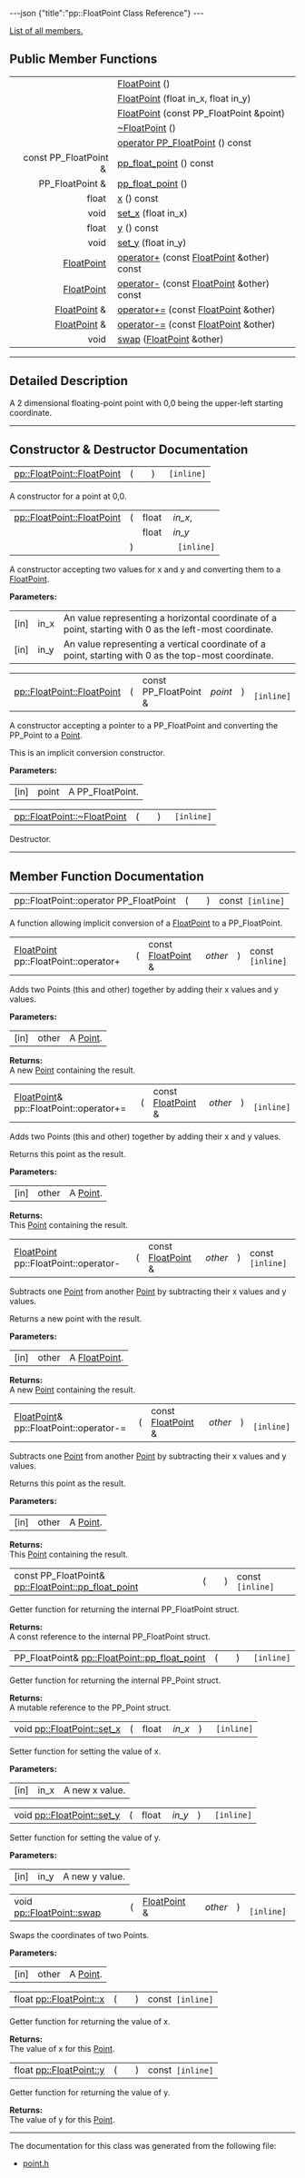 ---json {"title":"pp::FloatPoint Class Reference"} ---

[List of all members.](/docs/native-client/pepper_beta/cpp/classpp_1_1_float_point-members/)

Public Member Functions
-----------------------

<table><tbody><tr class="odd"><td style="text-align: right;"> </td><td><a href="/docs/native-client/pepper_beta/cpp/classpp_1_1_float_point#a384b29d8aba4a43b399393e695eb1e81" class="el">FloatPoint</a> ()</td></tr><tr class="even"><td style="text-align: right;"> </td><td><a href="/docs/native-client/pepper_beta/cpp/classpp_1_1_float_point#acb70a23a641f05fd5eb99e9439e556d2" class="el">FloatPoint</a> (float in_x, float in_y)</td></tr><tr class="odd"><td style="text-align: right;"> </td><td><a href="/docs/native-client/pepper_beta/cpp/classpp_1_1_float_point#a401fc74a911cd0d4996b00f8b10a1951" class="el">FloatPoint</a> (const PP_FloatPoint &amp;point)</td></tr><tr class="even"><td style="text-align: right;"> </td><td><a href="/docs/native-client/pepper_beta/cpp/classpp_1_1_float_point#ab41958133c5b48f6002ad9bffdad46c0" class="el">~FloatPoint</a> ()</td></tr><tr class="odd"><td style="text-align: right;"> </td><td><a href="/docs/native-client/pepper_beta/cpp/classpp_1_1_float_point#adfa14cbb4f94c3133e4bce72f93570bf" class="el">operator PP_FloatPoint</a> () const</td></tr><tr class="even"><td style="text-align: right;">const PP_FloatPoint &amp; </td><td><a href="/docs/native-client/pepper_beta/cpp/classpp_1_1_float_point#a74112618552ed91f200794127bf64eea" class="el">pp_float_point</a> () const</td></tr><tr class="odd"><td style="text-align: right;">PP_FloatPoint &amp; </td><td><a href="/docs/native-client/pepper_beta/cpp/classpp_1_1_float_point#a75ab7bd430e1f5edb00d9976061898ed" class="el">pp_float_point</a> ()</td></tr><tr class="even"><td style="text-align: right;">float </td><td><a href="/docs/native-client/pepper_beta/cpp/classpp_1_1_float_point#a9109ddb0920cf0eeb7ace3b40a95dc17" class="el">x</a> () const</td></tr><tr class="odd"><td style="text-align: right;">void </td><td><a href="/docs/native-client/pepper_beta/cpp/classpp_1_1_float_point#a276b372b82ea3cd0021017ba4a002838" class="el">set_x</a> (float in_x)</td></tr><tr class="even"><td style="text-align: right;">float </td><td><a href="/docs/native-client/pepper_beta/cpp/classpp_1_1_float_point#ac8bcb2ac55fa5fcf89a7b61369eeed2b" class="el">y</a> () const</td></tr><tr class="odd"><td style="text-align: right;">void </td><td><a href="/docs/native-client/pepper_beta/cpp/classpp_1_1_float_point#abdb8eeb5c2aa051e6776ae2967fc6d40" class="el">set_y</a> (float in_y)</td></tr><tr class="even"><td style="text-align: right;"><a href="/docs/native-client/pepper_beta/cpp/classpp_1_1_float_point/" class="el">FloatPoint</a> </td><td><a href="/docs/native-client/pepper_beta/cpp/classpp_1_1_float_point#a8aeaf7286bc04e7ff7f9d405fdfe614b" class="el">operator+</a> (const <a href="/docs/native-client/pepper_beta/cpp/classpp_1_1_float_point/" class="el">FloatPoint</a> &amp;other) const</td></tr><tr class="odd"><td style="text-align: right;"><a href="/docs/native-client/pepper_beta/cpp/classpp_1_1_float_point/" class="el">FloatPoint</a> </td><td><a href="/docs/native-client/pepper_beta/cpp/classpp_1_1_float_point#a2ae33c7eb2dbc4a8d366db080f3a136b" class="el">operator-</a> (const <a href="/docs/native-client/pepper_beta/cpp/classpp_1_1_float_point/" class="el">FloatPoint</a> &amp;other) const</td></tr><tr class="even"><td style="text-align: right;"><a href="/docs/native-client/pepper_beta/cpp/classpp_1_1_float_point/" class="el">FloatPoint</a> &amp; </td><td><a href="/docs/native-client/pepper_beta/cpp/classpp_1_1_float_point#a15985b03ca98d65bdf300dc3d12ca57a" class="el">operator+=</a> (const <a href="/docs/native-client/pepper_beta/cpp/classpp_1_1_float_point/" class="el">FloatPoint</a> &amp;other)</td></tr><tr class="odd"><td style="text-align: right;"><a href="/docs/native-client/pepper_beta/cpp/classpp_1_1_float_point/" class="el">FloatPoint</a> &amp; </td><td><a href="/docs/native-client/pepper_beta/cpp/classpp_1_1_float_point#a419049446659935f8bfe3e47d33b752b" class="el">operator-=</a> (const <a href="/docs/native-client/pepper_beta/cpp/classpp_1_1_float_point/" class="el">FloatPoint</a> &amp;other)</td></tr><tr class="even"><td style="text-align: right;">void </td><td><a href="/docs/native-client/pepper_beta/cpp/classpp_1_1_float_point#a138f26f94ed5a97e1ee083e65eb101bf" class="el">swap</a> (<a href="/docs/native-client/pepper_beta/cpp/classpp_1_1_float_point/" class="el">FloatPoint</a> &amp;other)</td></tr></tbody></table>

------------------------------------------------------------------------

<span id="details" class="anchor" style="margin: 0;"></span>

Detailed Description
--------------------

A 2 dimensional floating-point point with 0,0 being the upper-left starting coordinate.

------------------------------------------------------------------------

Constructor & Destructor Documentation
--------------------------------------

<span id="a384b29d8aba4a43b399393e695eb1e81" class="anchor" style="margin: 0;"></span>

<table><tbody><tr class="odd"><td><a href="/docs/native-client/pepper_beta/cpp/classpp_1_1_float_point#a384b29d8aba4a43b399393e695eb1e81" class="el">pp::FloatPoint::FloatPoint</a></td><td>(</td><td></td><td>)</td><td><code> [inline]</code></td></tr></tbody></table>

A constructor for a point at 0,0.

<span id="acb70a23a641f05fd5eb99e9439e556d2" class="anchor" style="margin: 0;"></span>

<table><tbody><tr class="odd"><td><a href="/docs/native-client/pepper_beta/cpp/classpp_1_1_float_point#a384b29d8aba4a43b399393e695eb1e81" class="el">pp::FloatPoint::FloatPoint</a></td><td>(</td><td>float </td><td><em>in_x</em>,</td></tr><tr class="even"><td></td><td></td><td>float </td><td><em>in_y</em> </td></tr><tr class="odd"><td></td><td>)</td><td></td><td><code> [inline]</code></td></tr></tbody></table>

A constructor accepting two values for x and y and converting them to a <a href="/docs/native-client/pepper_beta/cpp/classpp_1_1_float_point/" class="el" title="A 2 dimensional floating-point point with 0,0 being the upper-left starting coordinate.">FloatPoint</a>.

**Parameters:**  
<table><tbody><tr class="odd"><td>[in]</td><td>in_x</td><td>An value representing a horizontal coordinate of a point, starting with 0 as the left-most coordinate.</td></tr><tr class="even"><td>[in]</td><td>in_y</td><td>An value representing a vertical coordinate of a point, starting with 0 as the top-most coordinate.</td></tr></tbody></table>

<span id="a401fc74a911cd0d4996b00f8b10a1951" class="anchor" style="margin: 0;"></span>

<table><tbody><tr class="odd"><td><a href="/docs/native-client/pepper_beta/cpp/classpp_1_1_float_point#a384b29d8aba4a43b399393e695eb1e81" class="el">pp::FloatPoint::FloatPoint</a></td><td>(</td><td>const PP_FloatPoint &amp; </td><td><em>point</em></td><td>)</td><td><code> [inline]</code></td></tr></tbody></table>

A constructor accepting a pointer to a PP\_FloatPoint and converting the PP\_Point to a <a href="/docs/native-client/pepper_beta/cpp/classpp_1_1_point/" class="el" title="A 2 dimensional point with 0,0 being the upper-left starting coordinate.">Point</a>.

This is an implicit conversion constructor.

**Parameters:**  
<table><tbody><tr class="odd"><td>[in]</td><td>point</td><td>A PP_FloatPoint.</td></tr></tbody></table>

<span id="ab41958133c5b48f6002ad9bffdad46c0" class="anchor" style="margin: 0;"></span>

<table><tbody><tr class="odd"><td><a href="/docs/native-client/pepper_beta/cpp/classpp_1_1_float_point#ab41958133c5b48f6002ad9bffdad46c0" class="el">pp::FloatPoint::~FloatPoint</a></td><td>(</td><td></td><td>)</td><td><code> [inline]</code></td></tr></tbody></table>

Destructor.

------------------------------------------------------------------------

Member Function Documentation
-----------------------------

<span id="adfa14cbb4f94c3133e4bce72f93570bf" class="anchor" style="margin: 0;"></span>

<table><tbody><tr class="odd"><td>pp::FloatPoint::operator PP_FloatPoint</td><td>(</td><td></td><td>)</td><td>const<code> [inline]</code></td></tr></tbody></table>

A function allowing implicit conversion of a <a href="/docs/native-client/pepper_beta/cpp/classpp_1_1_float_point/" class="el" title="A 2 dimensional floating-point point with 0,0 being the upper-left starting coordinate.">FloatPoint</a> to a PP\_FloatPoint.

<span id="a8aeaf7286bc04e7ff7f9d405fdfe614b" class="anchor" style="margin: 0;"></span>

<table><tbody><tr class="odd"><td><a href="/docs/native-client/pepper_beta/cpp/classpp_1_1_float_point/" class="el">FloatPoint</a> pp::FloatPoint::operator+</td><td>(</td><td>const <a href="/docs/native-client/pepper_beta/cpp/classpp_1_1_float_point/" class="el">FloatPoint</a> &amp; </td><td><em>other</em></td><td>)</td><td>const<code> [inline]</code></td></tr></tbody></table>

Adds two Points (this and other) together by adding their x values and y values.

**Parameters:**  
<table><tbody><tr class="odd"><td>[in]</td><td>other</td><td>A <a href="/docs/native-client/pepper_beta/cpp/classpp_1_1_point/" class="el" title="A 2 dimensional point with 0,0 being the upper-left starting coordinate.">Point</a>.</td></tr></tbody></table>

<!-- -->

**Returns:**  
A new <a href="/docs/native-client/pepper_beta/cpp/classpp_1_1_point/" class="el" title="A 2 dimensional point with 0,0 being the upper-left starting coordinate.">Point</a> containing the result.

<span id="a15985b03ca98d65bdf300dc3d12ca57a" class="anchor" style="margin: 0;"></span>

<table><tbody><tr class="odd"><td><a href="/docs/native-client/pepper_beta/cpp/classpp_1_1_float_point/" class="el">FloatPoint</a>&amp; pp::FloatPoint::operator+=</td><td>(</td><td>const <a href="/docs/native-client/pepper_beta/cpp/classpp_1_1_float_point/" class="el">FloatPoint</a> &amp; </td><td><em>other</em></td><td>)</td><td><code> [inline]</code></td></tr></tbody></table>

Adds two Points (this and other) together by adding their x and y values.

Returns this point as the result.

**Parameters:**  
<table><tbody><tr class="odd"><td>[in]</td><td>other</td><td>A <a href="/docs/native-client/pepper_beta/cpp/classpp_1_1_point/" class="el" title="A 2 dimensional point with 0,0 being the upper-left starting coordinate.">Point</a>.</td></tr></tbody></table>

<!-- -->

**Returns:**  
This <a href="/docs/native-client/pepper_beta/cpp/classpp_1_1_point/" class="el" title="A 2 dimensional point with 0,0 being the upper-left starting coordinate.">Point</a> containing the result.

<span id="a2ae33c7eb2dbc4a8d366db080f3a136b" class="anchor" style="margin: 0;"></span>

<table><tbody><tr class="odd"><td><a href="/docs/native-client/pepper_beta/cpp/classpp_1_1_float_point/" class="el">FloatPoint</a> pp::FloatPoint::operator-</td><td>(</td><td>const <a href="/docs/native-client/pepper_beta/cpp/classpp_1_1_float_point/" class="el">FloatPoint</a> &amp; </td><td><em>other</em></td><td>)</td><td>const<code> [inline]</code></td></tr></tbody></table>

Subtracts one <a href="/docs/native-client/pepper_beta/cpp/classpp_1_1_point/" class="el" title="A 2 dimensional point with 0,0 being the upper-left starting coordinate.">Point</a> from another <a href="/docs/native-client/pepper_beta/cpp/classpp_1_1_point/" class="el" title="A 2 dimensional point with 0,0 being the upper-left starting coordinate.">Point</a> by subtracting their x values and y values.

Returns a new point with the result.

**Parameters:**  
<table><tbody><tr class="odd"><td>[in]</td><td>other</td><td>A <a href="/docs/native-client/pepper_beta/cpp/classpp_1_1_float_point/" class="el" title="A 2 dimensional floating-point point with 0,0 being the upper-left starting coordinate.">FloatPoint</a>.</td></tr></tbody></table>

<!-- -->

**Returns:**  
A new <a href="/docs/native-client/pepper_beta/cpp/classpp_1_1_point/" class="el" title="A 2 dimensional point with 0,0 being the upper-left starting coordinate.">Point</a> containing the result.

<span id="a419049446659935f8bfe3e47d33b752b" class="anchor" style="margin: 0;"></span>

<table><tbody><tr class="odd"><td><a href="/docs/native-client/pepper_beta/cpp/classpp_1_1_float_point/" class="el">FloatPoint</a>&amp; pp::FloatPoint::operator-=</td><td>(</td><td>const <a href="/docs/native-client/pepper_beta/cpp/classpp_1_1_float_point/" class="el">FloatPoint</a> &amp; </td><td><em>other</em></td><td>)</td><td><code> [inline]</code></td></tr></tbody></table>

Subtracts one <a href="/docs/native-client/pepper_beta/cpp/classpp_1_1_point/" class="el" title="A 2 dimensional point with 0,0 being the upper-left starting coordinate.">Point</a> from another <a href="/docs/native-client/pepper_beta/cpp/classpp_1_1_point/" class="el" title="A 2 dimensional point with 0,0 being the upper-left starting coordinate.">Point</a> by subtracting their x values and y values.

Returns this point as the result.

**Parameters:**  
<table><tbody><tr class="odd"><td>[in]</td><td>other</td><td>A <a href="/docs/native-client/pepper_beta/cpp/classpp_1_1_point/" class="el" title="A 2 dimensional point with 0,0 being the upper-left starting coordinate.">Point</a>.</td></tr></tbody></table>

<!-- -->

**Returns:**  
This <a href="/docs/native-client/pepper_beta/cpp/classpp_1_1_point/" class="el" title="A 2 dimensional point with 0,0 being the upper-left starting coordinate.">Point</a> containing the result.

<span id="a74112618552ed91f200794127bf64eea" class="anchor" style="margin: 0;"></span>

<table><tbody><tr class="odd"><td>const PP_FloatPoint&amp; <a href="/docs/native-client/pepper_beta/cpp/classpp_1_1_float_point#a74112618552ed91f200794127bf64eea" class="el">pp::FloatPoint::pp_float_point</a></td><td>(</td><td></td><td>)</td><td>const<code> [inline]</code></td></tr></tbody></table>

Getter function for returning the internal PP\_FloatPoint struct.

**Returns:**  
A const reference to the internal PP\_FloatPoint struct.

<span id="a75ab7bd430e1f5edb00d9976061898ed" class="anchor" style="margin: 0;"></span>

<table><tbody><tr class="odd"><td>PP_FloatPoint&amp; <a href="/docs/native-client/pepper_beta/cpp/classpp_1_1_float_point#a74112618552ed91f200794127bf64eea" class="el">pp::FloatPoint::pp_float_point</a></td><td>(</td><td></td><td>)</td><td><code> [inline]</code></td></tr></tbody></table>

Getter function for returning the internal PP\_Point struct.

**Returns:**  
A mutable reference to the PP\_Point struct.

<span id="a276b372b82ea3cd0021017ba4a002838" class="anchor" style="margin: 0;"></span>

<table><tbody><tr class="odd"><td>void <a href="/docs/native-client/pepper_beta/cpp/classpp_1_1_float_point#a276b372b82ea3cd0021017ba4a002838" class="el">pp::FloatPoint::set_x</a></td><td>(</td><td>float </td><td><em>in_x</em></td><td>)</td><td><code> [inline]</code></td></tr></tbody></table>

Setter function for setting the value of x.

**Parameters:**  
<table><tbody><tr class="odd"><td>[in]</td><td>in_x</td><td>A new x value.</td></tr></tbody></table>

<span id="abdb8eeb5c2aa051e6776ae2967fc6d40" class="anchor" style="margin: 0;"></span>

<table><tbody><tr class="odd"><td>void <a href="/docs/native-client/pepper_beta/cpp/classpp_1_1_float_point#abdb8eeb5c2aa051e6776ae2967fc6d40" class="el">pp::FloatPoint::set_y</a></td><td>(</td><td>float </td><td><em>in_y</em></td><td>)</td><td><code> [inline]</code></td></tr></tbody></table>

Setter function for setting the value of y.

**Parameters:**  
<table><tbody><tr class="odd"><td>[in]</td><td>in_y</td><td>A new y value.</td></tr></tbody></table>

<span id="a138f26f94ed5a97e1ee083e65eb101bf" class="anchor" style="margin: 0;"></span>

<table><tbody><tr class="odd"><td>void <a href="/docs/native-client/pepper_beta/cpp/classpp_1_1_float_point#a138f26f94ed5a97e1ee083e65eb101bf" class="el">pp::FloatPoint::swap</a></td><td>(</td><td><a href="/docs/native-client/pepper_beta/cpp/classpp_1_1_float_point/" class="el">FloatPoint</a> &amp; </td><td><em>other</em></td><td>)</td><td><code> [inline]</code></td></tr></tbody></table>

Swaps the coordinates of two Points.

**Parameters:**  
<table><tbody><tr class="odd"><td>[in]</td><td>other</td><td>A <a href="/docs/native-client/pepper_beta/cpp/classpp_1_1_point/" class="el" title="A 2 dimensional point with 0,0 being the upper-left starting coordinate.">Point</a>.</td></tr></tbody></table>

<span id="a9109ddb0920cf0eeb7ace3b40a95dc17" class="anchor" style="margin: 0;"></span>

<table><tbody><tr class="odd"><td>float <a href="/docs/native-client/pepper_beta/cpp/classpp_1_1_float_point#a9109ddb0920cf0eeb7ace3b40a95dc17" class="el">pp::FloatPoint::x</a></td><td>(</td><td></td><td>)</td><td>const<code> [inline]</code></td></tr></tbody></table>

Getter function for returning the value of x.

**Returns:**  
The value of x for this <a href="/docs/native-client/pepper_beta/cpp/classpp_1_1_point/" class="el" title="A 2 dimensional point with 0,0 being the upper-left starting coordinate.">Point</a>.

<span id="ac8bcb2ac55fa5fcf89a7b61369eeed2b" class="anchor" style="margin: 0;"></span>

<table><tbody><tr class="odd"><td>float <a href="/docs/native-client/pepper_beta/cpp/classpp_1_1_float_point#ac8bcb2ac55fa5fcf89a7b61369eeed2b" class="el">pp::FloatPoint::y</a></td><td>(</td><td></td><td>)</td><td>const<code> [inline]</code></td></tr></tbody></table>

Getter function for returning the value of y.

**Returns:**  
The value of y for this <a href="/docs/native-client/pepper_beta/cpp/classpp_1_1_point/" class="el" title="A 2 dimensional point with 0,0 being the upper-left starting coordinate.">Point</a>.

------------------------------------------------------------------------

The documentation for this class was generated from the following file:

-   <a href="/docs/native-client/pepper_beta/cpp/point_8h/" class="el">point.h</a>

